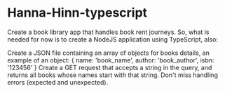 # Hanna-Hinn-typescript

Create a book library app that handles book rent journeys. So, what is needed for now is to create a NodeJS application using TypeScript, also:

Create a JSON file containing an array of objects for books details, an example of an object: { name: 'book_name', author: 'book_author', isbn: '123456' }
Create a GET request that accepts a string in the query, and returns all books whose names start with that string.
Don't miss handling errors (expected and unexpected).
